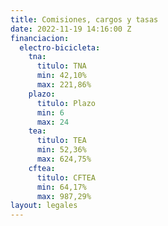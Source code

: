 ```yaml
---
title: Comisiones, cargos y tasas
date: 2022-11-19 14:16:00 Z
financiacion:
  electro-bicicleta:
    tna:
      titulo: TNA
      min: 42,10%
      max: 221,86%
    plazo:
      titulo: Plazo
      min: 6
      max: 24
    tea:
      titulo: TEA
      min: 52,36%
      max: 624,75%
    cftea:
      titulo: CFTEA
      min: 64,17%
      max: 987,29%
layout: legales
---
```


